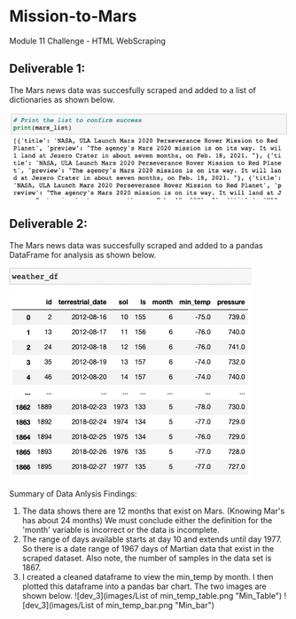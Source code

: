 # Mission-to-Mars
Module 11 Challenge - HTML WebScraping


## Deliverable 1:

The Mars news data was succesfully scraped and added to a list of dictionaries as shown below. 

![dev_1](images/List_of_dict.png "Dictionaries in a list")


## Deliverable 2: 

The Mars news data was succesfully scraped and added to a pandas DataFrame for analysis as shown below.

![dev_2](images/DataFrame.png "DataFrame")

Summary of Data Anlysis Findings:
  1. The data shows there are 12 months that exist on Mars. (Knowing Mar's has about 24 months) We must conclude either the definition for the 'month' variable is incorrect or the data is incomplete. 
  2. The range of days available starts at day 10 and extends until day 1977. So there is a date range of 1967 days of Martian data that exist in the scraped dataset. Also note, the number of samples in the data set is 1867. 
  3. I created a cleaned dataframe to view the min_temp by month. I then plotted this dataframe into a pandas bar chart. The two images are shown below. 
  ![dev_3](images/List of min_temp_table.png "Min_Table")
  ![dev_3](images/List of min_temp_bar.png "Min_bar")
